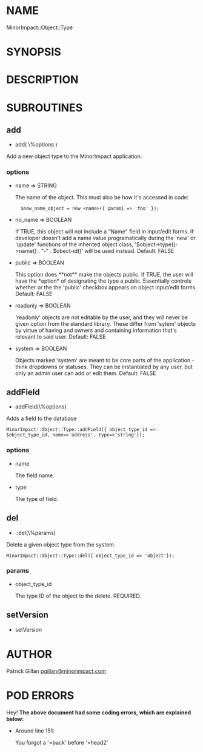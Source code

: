 # NAME

MinorImpact::Object::Type 

# SYNOPSIS

# DESCRIPTION

# SUBROUTINES

## add

- add( \\%options )

Add a new object type to the MinorImpact application.

### options

- name => STRING

    The name of the object.  This must also be how it's accessed in code:

        $new_name_object = new <name>({ param1 => 'foo' });

- no\_name => BOOLEAN

    If TRUE, this object will not include a "Name" field in input/edit forms. If
    developer doesn't add a name value programatically during the 'new' or 
    'update' functions of the inherited object class, 
    '$object->type()->name() . "-" . $obect-id()' will be used instead.
    Default: FALSE

- public => BOOLEAN

    This option does \*\*not\*\* make the objects public.  If TRUE, the user will have
    the \*option\* of designating the type a public.  Essentially controls whether or
    the the 'public' checkbox appears on object input/edit forms.
    Default: FALSE

- readonly => BOOLEAN

    'readonly' objects are not editable by the user, and they will never be given 
    option from the standard library.  These differ from 'sytem' objects by virtue
    of having and owners and containing information that's relevant to said user.
    Default: FALSE

- system => BOOLEAN

    Objects marked 'system' are meant to be core parts of the application - think
    dropdowns or statuses.  They can be instantiated by any user, but only an 
    admin user can add or edit them.
    Default: FALSE

## addField

- addField(\\%options)

Adds a field to the database

    MinorImpact::Object::Type::addField({ object_type_id => $object_type_id, name=>'address', type=>'string'});

### options

- name

    The field name.

- type

    The type of field.

## del

- ::del(\\%params)

Delete a given object type from the system.

    MinorImpact::Object::Type::del({ object_type_id => 'object'});

### params

- object\_type\_id

    The type ID of the object to the delete.  REQUIRED.

## setVersion

- setVersion

# AUTHOR

Patrick Gillan <pgillan@minorimpact.com>

# POD ERRORS

Hey! **The above document had some coding errors, which are explained below:**

- Around line 151:

    You forgot a '=back' before '=head2'
